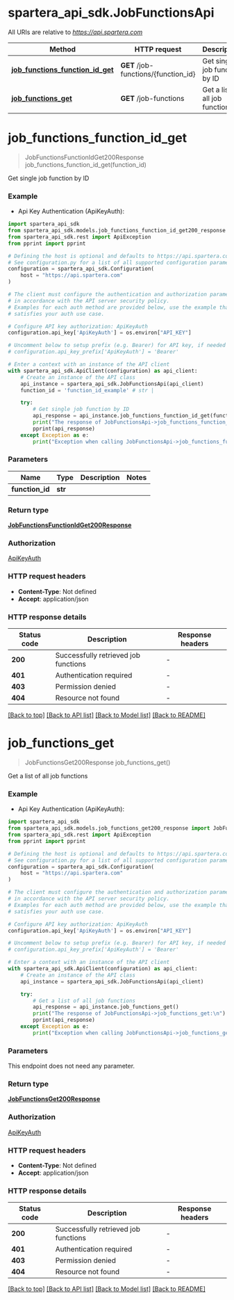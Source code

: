 # spartera_api_sdk.JobFunctionsApi

All URIs are relative to *https://api.spartera.com*

Method | HTTP request | Description
------------- | ------------- | -------------
[**job_functions_function_id_get**](JobFunctionsApi.md#job_functions_function_id_get) | **GET** /job-functions/{function_id} | Get single job function by ID
[**job_functions_get**](JobFunctionsApi.md#job_functions_get) | **GET** /job-functions | Get a list of all job functions


# **job_functions_function_id_get**
> JobFunctionsFunctionIdGet200Response job_functions_function_id_get(function_id)

Get single job function by ID

### Example

* Api Key Authentication (ApiKeyAuth):

```python
import spartera_api_sdk
from spartera_api_sdk.models.job_functions_function_id_get200_response import JobFunctionsFunctionIdGet200Response
from spartera_api_sdk.rest import ApiException
from pprint import pprint

# Defining the host is optional and defaults to https://api.spartera.com
# See configuration.py for a list of all supported configuration parameters.
configuration = spartera_api_sdk.Configuration(
    host = "https://api.spartera.com"
)

# The client must configure the authentication and authorization parameters
# in accordance with the API server security policy.
# Examples for each auth method are provided below, use the example that
# satisfies your auth use case.

# Configure API key authorization: ApiKeyAuth
configuration.api_key['ApiKeyAuth'] = os.environ["API_KEY"]

# Uncomment below to setup prefix (e.g. Bearer) for API key, if needed
# configuration.api_key_prefix['ApiKeyAuth'] = 'Bearer'

# Enter a context with an instance of the API client
with spartera_api_sdk.ApiClient(configuration) as api_client:
    # Create an instance of the API class
    api_instance = spartera_api_sdk.JobFunctionsApi(api_client)
    function_id = 'function_id_example' # str | 

    try:
        # Get single job function by ID
        api_response = api_instance.job_functions_function_id_get(function_id)
        print("The response of JobFunctionsApi->job_functions_function_id_get:\n")
        pprint(api_response)
    except Exception as e:
        print("Exception when calling JobFunctionsApi->job_functions_function_id_get: %s\n" % e)
```



### Parameters


Name | Type | Description  | Notes
------------- | ------------- | ------------- | -------------
 **function_id** | **str**|  | 

### Return type

[**JobFunctionsFunctionIdGet200Response**](JobFunctionsFunctionIdGet200Response.md)

### Authorization

[ApiKeyAuth](../README.md#ApiKeyAuth)

### HTTP request headers

 - **Content-Type**: Not defined
 - **Accept**: application/json

### HTTP response details

| Status code | Description | Response headers |
|-------------|-------------|------------------|
**200** | Successfully retrieved job functions |  -  |
**401** | Authentication required |  -  |
**403** | Permission denied |  -  |
**404** | Resource not found |  -  |

[[Back to top]](#) [[Back to API list]](../README.md#documentation-for-api-endpoints) [[Back to Model list]](../README.md#documentation-for-models) [[Back to README]](../README.md)

# **job_functions_get**
> JobFunctionsGet200Response job_functions_get()

Get a list of all job functions

### Example

* Api Key Authentication (ApiKeyAuth):

```python
import spartera_api_sdk
from spartera_api_sdk.models.job_functions_get200_response import JobFunctionsGet200Response
from spartera_api_sdk.rest import ApiException
from pprint import pprint

# Defining the host is optional and defaults to https://api.spartera.com
# See configuration.py for a list of all supported configuration parameters.
configuration = spartera_api_sdk.Configuration(
    host = "https://api.spartera.com"
)

# The client must configure the authentication and authorization parameters
# in accordance with the API server security policy.
# Examples for each auth method are provided below, use the example that
# satisfies your auth use case.

# Configure API key authorization: ApiKeyAuth
configuration.api_key['ApiKeyAuth'] = os.environ["API_KEY"]

# Uncomment below to setup prefix (e.g. Bearer) for API key, if needed
# configuration.api_key_prefix['ApiKeyAuth'] = 'Bearer'

# Enter a context with an instance of the API client
with spartera_api_sdk.ApiClient(configuration) as api_client:
    # Create an instance of the API class
    api_instance = spartera_api_sdk.JobFunctionsApi(api_client)

    try:
        # Get a list of all job functions
        api_response = api_instance.job_functions_get()
        print("The response of JobFunctionsApi->job_functions_get:\n")
        pprint(api_response)
    except Exception as e:
        print("Exception when calling JobFunctionsApi->job_functions_get: %s\n" % e)
```



### Parameters

This endpoint does not need any parameter.

### Return type

[**JobFunctionsGet200Response**](JobFunctionsGet200Response.md)

### Authorization

[ApiKeyAuth](../README.md#ApiKeyAuth)

### HTTP request headers

 - **Content-Type**: Not defined
 - **Accept**: application/json

### HTTP response details

| Status code | Description | Response headers |
|-------------|-------------|------------------|
**200** | Successfully retrieved job functions |  -  |
**401** | Authentication required |  -  |
**403** | Permission denied |  -  |
**404** | Resource not found |  -  |

[[Back to top]](#) [[Back to API list]](../README.md#documentation-for-api-endpoints) [[Back to Model list]](../README.md#documentation-for-models) [[Back to README]](../README.md)

